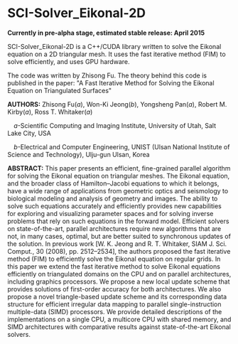 SCI-Solver_Eikonal-2D
=====================

**Currently in pre-alpha stage, estimated stable release: April 2015**

SCI-Solver_Eikonal-2D is a C++/CUDA library written to solve the Eikonal equation on a 2D triangular mesh. It uses the fast iterative method (FIM) to solve efficiently, and uses GPU hardware.

The code was written by Zhisong Fu. The theory behind this code is published in the paper: "A Fast Iterative Method for Solving the Eikonal Equation on Triangulated Surfaces"

**AUTHORS:** Zhisong Fu(*a*), Won-Ki Jeong(*b*), Yongsheng Pan(*a*), Robert M. Kirby(*a*), Ross T. Whitaker(*a*)

`  `*a*-Scientific Computing and Imaging Institute, University of Utah, Salt Lake City, USA

`  `*b*-Electrical and Computer Engineering, UNIST (Ulsan National Institute of Science and Technology), Ulju-gun Ulsan, Korea

**ABSTRACT:**
This paper presents an efficient, fine-grained parallel algorithm for solving the Eikonal equation on triangular meshes. The Eikonal equation, and the broader class of Hamilton–Jacobi equations to which it belongs, have a wide range of applications from geometric optics and seismology to biological modeling and analysis of geometry and images. The ability to solve such equations accurately and efficiently provides new capabilities for exploring and visualizing parameter spaces and for solving inverse problems that rely on such equations in the forward model. Efficient solvers on state-of-the-art, parallel architectures require new algorithms that are not, in many cases, optimal, but are better suited to synchronous updates of the solution. In previous work [W. K. Jeong and R. T. Whitaker, SIAM J. Sci. Comput., 30 (2008), pp. 2512–2534], the authors proposed the fast iterative method (FIM) to efficiently solve the Eikonal equation on regular grids. In this paper we extend the fast iterative method to solve Eikonal equations efficiently on triangulated domains on the CPU and on parallel architectures, including graphics processors. We propose a new local update scheme that provides solutions of first-order accuracy for both architectures. We also propose a novel triangle-based update scheme and its corresponding data structure for efficient irregular data mapping to parallel single-instruction multiple-data (SIMD) processors. We provide detailed descriptions of the implementations on a single CPU, a multicore CPU with shared memory, and SIMD architectures with comparative results against state-of-the-art Eikonal solvers.
